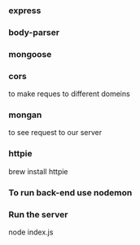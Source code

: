 ### express 

### body-parser

### mongoose

### cors 
to make reques to different domeins 

### mongan 
to see request to our server 

### httpie 
brew install httpie 

### To run back-end use nodemon

### Run the server 
node index.js